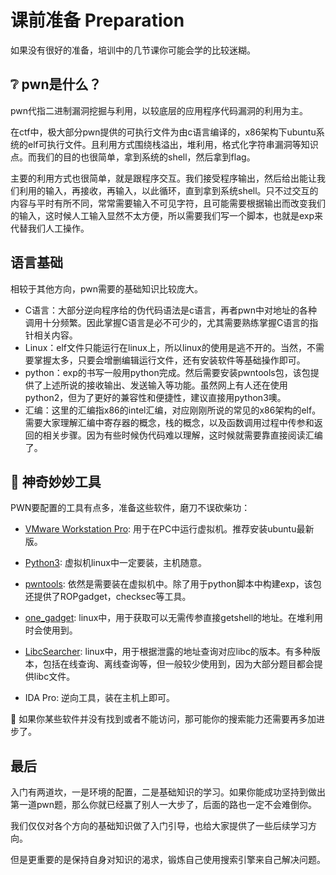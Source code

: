 # 课前准备 Preparation

如果没有很好的准备，培训中的几节课你可能会学的比较迷糊。

## :grey_question: pwn是什么？

pwn代指二进制漏洞挖掘与利用，以较底层的应用程序代码漏洞的利用为主。

在ctf中，极大部分pwn提供的可执行文件为由c语言编译的，x86架构下ubuntu系统的elf可执行文件。且利用方式围绕栈溢出，堆利用，格式化字符串漏洞等知识点。而我们的目的也很简单，拿到系统的shell，然后拿到flag。

主要的利用方式也很简单，就是跟程序交互。我们接受程序输出，然后给出能让我们利用的输入，再接收，再输入，以此循环，直到拿到系统shell。只不过交互的内容与平时有所不同，常常需要输入不可见字符，且可能需要根据输出而改变我们的输入，这时候人工输入显然不太方便，所以需要我们写一个脚本，也就是exp来代替我们人工操作。

## 语言基础

相较于其他方向，pwn需要的基础知识比较庞大。

- C语言：大部分逆向程序给的伪代码语法是c语言，再者pwn中对地址的各种调用十分频繁。因此掌握C语言是必不可少的，尤其需要熟练掌握C语言的指针相关内容。
- Linux：elf文件只能运行在linux上，所以linux的使用是逃不开的。当然，不需要掌握太多，只要会增删编辑运行文件，还有安装软件等基础操作即可。
- python：exp的书写一般用python完成。然后需要安装pwntools包，该包提供了上述所说的接收输出、发送输入等功能。虽然网上有人还在使用python2，但为了更好的兼容性和便捷性，建议直接用python3噢。
- 汇编：这里的汇编指x86的intel汇编，对应刚刚所说的常见的x86架构的elf。需要大家理解汇编中寄存器的概念，栈的概念，以及函数调用过程中传参和返回的相关步骤。因为有些时候伪代码难以理解，这时候就需要靠直接阅读汇编了。

## :wrench: 神奇妙妙工具

PWN要配置的工具有点多，准备这些软件，磨刀不误砍柴功：

- [VMware Workstation Pro](https://www.vmware.com/content/vmware/vmware-published-sites/cn/products/workstation-pro/workstation-pro-evaluation.html.html.html): 用于在PC中运行虚拟机。推荐安装ubuntu最新版。

- [Python3](https://www.python.org/): 虚拟机linux中一定要装，主机随意。

- [pwntools](https://github.com/Gallopsled/pwntools): 依然是需要装在虚拟机中。除了用于python脚本中构建exp，该包还提供了ROPgadget，checksec等工具。

- [one_gadget](https://github.com/david942j/one_gadget): linux中，用于获取可以无需传参直接getshell的地址。在堆利用时会使用到。

- [LibcSearcher](https://github.com/lieanu/LibcSearcher): linux中，用于根据泄露的地址查询对应libc的版本。有多种版本，包括在线查询、离线查询等，但一般较少使用到，因为大部分题目都会提供libc文件。

- IDA Pro: 逆向工具，装在主机上即可。

:stop_sign: 如果你某些软件并没有找到或者不能访问，那可能你的搜索能力还需要再多加进步了。

## 最后

入门有两道坎，一是环境的配置，二是基础知识的学习。如果你能成功坚持到做出第一道pwn题，那么你就已经赢了别人一大步了，后面的路也一定不会难倒你。

我们仅仅对各个方向的基础知识做了入门引导，也给大家提供了一些后续学习方向。

但是更重要的是保持自身对知识的渴求，锻炼自己使用搜索引擎来自己解决问题。
